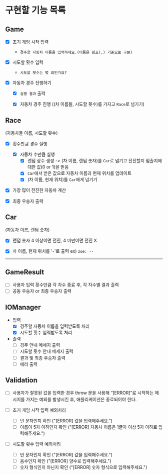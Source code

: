 # 구현할 기능 목록

## Game

- [x] 초기 게임 시작 입력 
  - `경주할 자동차 이름을 입력하세요.(이름은 쉼표(,) 기준으로 구분)`

- [x] 시도할 횟수 입력 
  - `시도할 횟수는 몇 회인가요?`

- [x] 자동차 경주 진행하기
  - [x] `실행 결과` 출력
  - [x] 자동차 경주 진행 ((차 이름들, 시도할 횟수)를 가지고 `Race`로 넘기기)


## Race 
(자동차들 이름, 시도할 횟수)

- [x] 횟수만큼 경주 실행
  - [x] 자동차 수만큼 실행
    - [x] 랜덤 상수 생성 -> (차 이름, 랜덤 숫자)를 `Car`로 넘기고 전진할지 멈출지에 대한 값(0 or 1)을 받음 
    - [x] `Car`에서 받은 값으로 자동차 이름과 현재 위치를 업데이트
    - [x] (차 이름, 현재 위치)를 `Car`에게 넘기기

- [x] 가장 많이 전진한 자동차 계산
- [x] 최종 우승자 출력


## Car
(자동차 이름, 랜덤 숫자)
- [x] 랜덤 숫자 4 이상이면 전진, 4 미만이면 전진 X
- [x] 차 이름, 현재 위치를 '-'로 출력
  ex) `zoe: --`


---
## GameResult

- [ ] 사용자 입력 횟수만큼 각 차수 종료 후, 각 차수별 결과 출력
- [ ] 공동 우승자 or 최종 우승자 출력

## IOManager

- 입력
  - [x] 경주할 자동차 이름을 입력받도록 처리
  - [x] 시도할 횟수 입력받도록 처리

- 출력
  - [ ] 경주 안내 메세지 출력
  - [ ] 시도할 횟수 안내 메세지 출력
  - [ ] 결과 및 최종 우승자 출력
  - [ ] 에러 출력

## Validation

- [ ] 사용자가 잘못된 값을 입력한 경우 throw 문을 사용해 “[ERROR]”로 시작하는 메시지를 가지는 예외를 발생시킨 후, 애플리케이션은 종료되어야 한다.

- [ ] 초기 게임 시작 입력 예외처리
  - [ ] 빈 문자인지 확인 ("[ERROR] 값을 입력해주세요.")
  - [ ] 이름이 5자 이하인지 확인 ("[ERROR] 자동차 이름은 1글자 이상 5자 이하로 입력해주세요.")

- [ ] 시도할 횟수 입력 예외처리
  - [ ] 빈 문자인지 확인 ("[ERROR] 값을 입력해주세요.")
  - [ ] 음수인지 확인 ("[ERROR] 양수로 입력해주세요.")
  - [ ] 숫자 형식인지 아닌지 확인 ("[ERROR] 숫자 형식으로 입력해주세요.")
